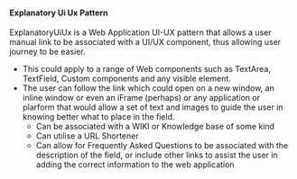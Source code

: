 #### Explanatory Ui Ux Pattern

ExplanatoryUiUx is a Web Application UI-UX pattern that allows a user manual link to be associated with a UI/UX component, 
thus allowing user journey to be easier. 

- This could apply to a range of Web components such as TextArea, TextField, 
Custom components and any visible element.
- The user can follow the link which could open on a new window, 
  an inline window or even an iFrame (perhaps) or any application or plarform that would allow a 
  set of text and images to guide the user in knowing better what to place in the field.
  - Can be associated with a WIKI or Knowledge base of some kind
  - Can utilise a URL Shortener
  - Can allow for Frequently Asked Questions to be associated with the description of the field, 
    or include other links to assist the user in adding the correct information to the web application
